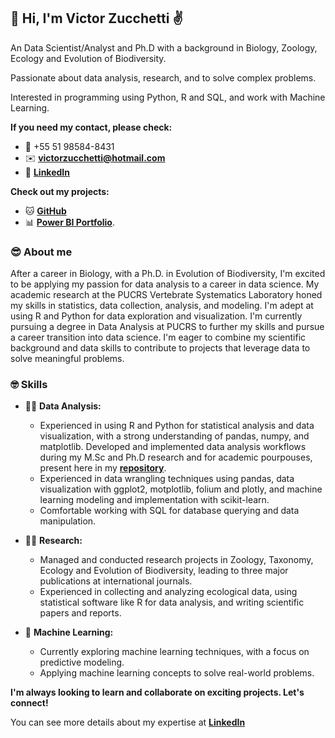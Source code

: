## 👋 Hi, I'm Victor Zucchetti ✌️

An Data Scientist/Analyst and Ph.D with a background in Biology, Zoology, Ecology and Evolution of Biodiversity.

Passionate about data analysis, research, and to solve complex problems.

Interested in programming using Python, R and SQL, and work with Machine Learning.

**If you need my contact, please check:**

* 📲 +55 51 98584-8431
* ✉️ [**victorzucchetti@hotmail.com**](victorzucchetti@hotmail.com)
* 📄 [**LinkedIn**](https://br.linkedin.com/in/victorzucchetti)

**Check out my projects:**

* 🐱 [**GitHub**](https://github.com/vzucchetti)
* 📊 [**Power BI Portfolio**](https://acesse.dev/ck8aT).

### 😎 About me

After a career in Biology, with a Ph.D. in Evolution of Biodiversity, I'm excited to be applying my passion for data analysis to a career in data science. My academic research at the PUCRS Vertebrate 
Systematics Laboratory honed my skills in statistics, data collection, analysis, and modeling. I'm adept at using R and Python for data exploration and visualization. I'm currently pursuing a degree in 
Data Analysis at PUCRS to further my skills and pursue a career transition into data science. I'm eager to combine my scientific background and data skills to contribute to projects that leverage data 
to solve meaningful problems.

### 🤓 Skills

* 👨‍💻 **Data Analysis:**
    * Experienced in using R and Python for statistical analysis and data visualization, with a strong understanding of pandas, numpy, and matplotlib. Developed and implemented data analysis workflows
during my M.Sc and Ph.D research and for academic pourpouses, present here in my [**repository**](https://github.com/vzucchetti).
    * Experienced in data wrangling techniques using pandas, data visualization with ggplot2, motplotlib, folium and plotly, and machine learning modeling and implementation with scikit-learn.
    * Comfortable working with SQL for database querying and data manipulation.

* 👨‍🔬 **Research:**
    * Managed and conducted research projects in Zoology, Taxonomy, Ecology and Evolution of Biodiversity, leading to three major publications at international journals.
    * Experienced in collecting and analyzing ecological data, using statistical software like R for data analysis, and writing scientific papers and reports.

* 🤖 **Machine Learning:**
    * Currently exploring machine learning techniques, with a focus on predictive modeling.
    * Applying machine learning concepts to solve real-world problems.

**I'm always looking to learn and collaborate on exciting projects. Let's connect!**

You can see more details about my expertise at [**LinkedIn**](https://br.linkedin.com/in/victorzucchetti)
